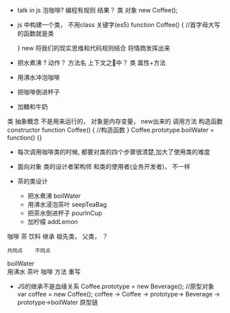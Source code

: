 - talk in js
泡咖啡?
编程有规则
结果？ 
类  对象 
new Coffee();
- js 中构建一个类， 不用class 关键字(es5)
  function Coffee() { //首字母大写的函数就是类

  }
  new   将我们的现实思维和代码规则结合 将情商发挥出来
- 把水煮沸 ?  动作？ 方法名  上下文之中？ 类 属性+方法
- 用沸水冲泡咖啡
- 把咖啡倒进杯子
- 加糖和牛奶

类 抽象概念 不是用来运行的， 对象是内存变量， new出来的
调用方法 构造函数  constructor 
function Coffee() {
  //构造函数
}
Coffee.prototype.boilWater = function() {}
- 每次调用咖啡类的时候, 都要对类的四个步骤很清楚,加大了使用类的难度
- 面向对象 
  类的设计者架构师   和类的使用者(业务开发者)， 不一样

- 茶的类设计
  - 把水煮沸 boilWater 
  - 用沸水浸泡茶叶 seepTeaBag
  - 把茶水倒进杯子 pourInCup
  - 加柠檬  addLemon

咖啡 茶 饮料 继承
祖先类， 父类， ？ 

    共同点    不同点
  boilWater  
    用沸水    茶叶  咖啡
    方法      重写    

- JS的继承不是血缘关系 
Coffee.prototype = new Beverage(); //原型对象
var coffee = new Coffee();
coffee -> Coffee -> prototype-> Beverage -> prototype->boilWater 原型链
